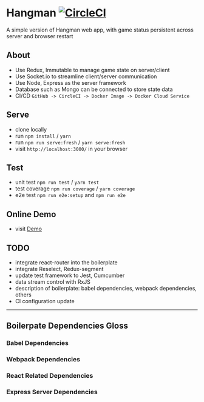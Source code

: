 # Hangman [![CircleCI](https://circleci.com/gh/zhenyulin/hangman.svg?style=svg)](https://circleci.com/gh/zhenyulin/hangman)

A simple version of Hangman web app, with game status persistent across server and browser restart

## About

 * Use Redux, Immutable to manage game state on server/client
 * Use Socket.io to streamline client/server communication
 * Use Node, Express as the server framework
 * Database such as Mongo can be connected to store state data
 * CI/CD `GitHub -> CircleCI -> Docker Image -> Docker Cloud Service`

## Serve

 * clone locally
 * run `npm install` / `yarn`
 * run `npm run serve:fresh` / `yarn serve:fresh`
 * visit `http://localhost:3000/` in your browser

## Test

 * unit test `npm run test` / `yarn test`
 * test coverage `npm run coverage` / `yarn coverage`
 * e2e test `npm run e2e:setup` and `npm run e2e`

## Online Demo

 * visit [Demo](http://elitir.com:3456/)

## TODO

 * integrate react-router into the boilerplate
 * integrate Reselect, Redux-segment
 * update test framework to Jest, Cumcumber
 * data stream control with RxJS
 * description of boilerplate: babel dependencies, webpack dependencies, others
 * CI configuration update
 
 ---
 ## Boilerpate Dependencies Gloss
 
 ### Babel Dependencies
 
 ### Webpack Dependencies
 
 ### React Related Dependencies
 
 ### Express Server Dependencies
